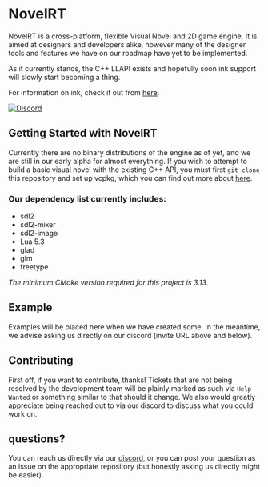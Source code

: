 # NovelRT
NovelRT is a cross-platform, flexible Visual Novel and 2D game engine. It is aimed at designers and developers alike, however many of the designer tools and features we have on our roadmap have yet to be implemented.

As it currently stands, the C++ LLAPI exists and hopefully soon ink support will slowly start becoming a thing.

For information on ink, check it out from [here](https://github.com/inkle/ink).

[![Discord](https://img.shields.io/discord/543898968380145675?logo=discord&style=plastic)](https://discord.novelrt.dev/)

## Getting Started with NovelRT

Currently there are no binary distributions of the engine as of yet, and we are still in our early alpha for almost everything. If you wish to attempt to build a basic visual novel with the existing C++ API, you must first `git clone` this repository and set up vcpkg, which you can find out more about [here](https://github.com/microsoft/vcpkg).

### Our dependency list currently includes:
- sdl2
- sdl2-mixer
- sdl2-image
- Lua 5.3
- glad
- glm
- freetype

*The minimum CMake version required for this project is 3.13.*

## Example
Examples will be placed here when we have created some. In the meantime, we advise asking us directly on our discord (invite URL above and below).

## Contributing
First off, if you want to contribute, thanks! Tickets that are not being resolved by the development team will be plainly marked as such via `Help Wanted` or something similar to that should it change. We also would greatly appreciate being reached out to via our discord to discuss what you could work on. 

## questions?
You can reach us directly via our [discord](https://discord.novelrt.dev/), or you can post your question as an issue on the appropriate repository (but honestly asking us directly might be easier).
